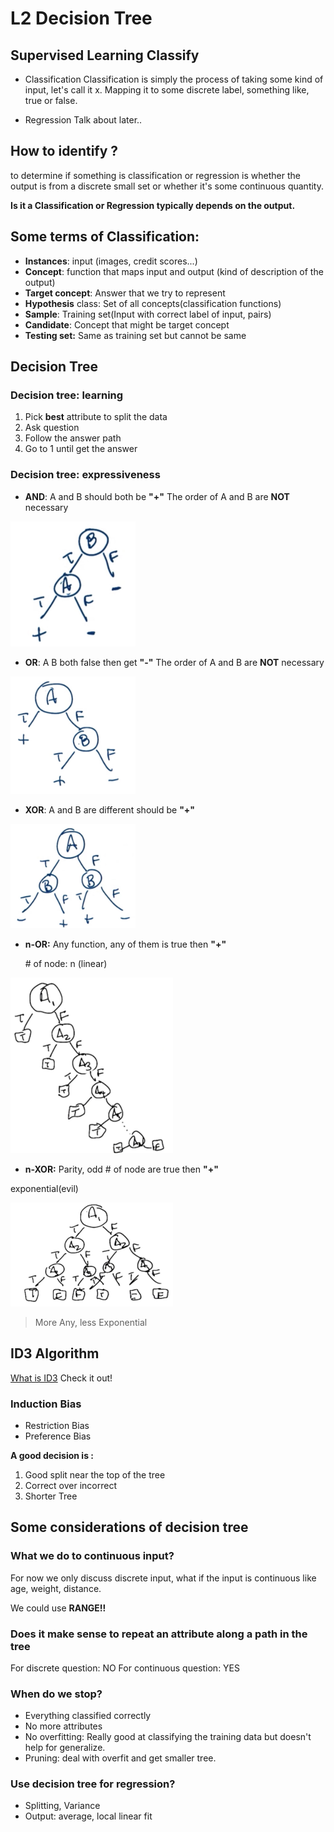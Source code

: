 # L2 Decision Tree

## Supervised Learning Classify

- Classification
 Classification is simply the process of taking some kind of input, let's call it x. Mapping it to some discrete label, something like, true or false.


- Regression
 Talk about later..
 
## How to identify ?
to determine if something is classification or regression is whether the output is from a discrete small set or whether it's some continuous quantity.

**Is it a Classification or Regression typically depends on the output.**


## Some terms of Classification:

- **Instances**: input (images, credit scores...)
- **Concept**: function that maps input and output (kind of description of the output)
- **Target concept**: Answer that we try to represent
- **Hypothesis** class: Set of all concepts(classification functions)
- **Sample**: Training set(Input with correct label of input, pairs)
- **Candidate**: Concept that might be target concept
- **Testing set:** Same as training set but cannot be same

## Decision Tree
### Decision tree: learning

1. Pick **best** attribute to split the data
2. Ask question
3. Follow the answer path
4. Go to 1 until get the answer

### Decision tree: expressiveness
- **AND**: A and B should both be **"+"**
 The order of A and B are **NOT** necessary

 <img src="media/14946143763299/14946261807853.jpg" width="200">

- **OR**: A B both false then get **"-"**
 The order of A and B are **NOT** necessary
 
 <img src="media/14946143763299/14946263540209.jpg" width="200">


- **XOR**: A and B are different should be **"+"** 

 <img src="media/14946143763299/14946265642782.jpg" width="200">


- **n-OR:** Any function, any of them is true then **"+"**

  \# of node: n (linear)

 <img src="media/14946143763299/14946271302825.jpg" width="260">


- **n-XOR:** Parity, odd \# of node are true then **"+"**

 exponential(evil) 

 <img src="media/14946143763299/14946273599354.jpg" width="260">


>More Any, less Exponential


## ID3 Algorithm

[What is ID3](https://storage.googleapis.com/supplemental_media/udacityu/313488098/ID3%20Algorithm%20for%20Decision%20Trees.pdf) Check it out!

### Induction Bias

- Restriction Bias
- Preference Bias

**A good decision is :**

1. Good split near the top of the tree
2. Correct over incorrect
3. Shorter Tree

## Some considerations of decision tree
### What we do to continuous input?
For now we only discuss discrete input, what if the input is continuous like age, weight, distance.

We could use **RANGE!!**

### Does it make sense to repeat an attribute along a path in the tree

For discrete question: NO
For continuous question: YES

### When do we stop?
- Everything classified correctly
- No more attributes
- No overfitting: Really good at classifying the training data but doesn't help for generalize.
- Pruning: deal with overfit and get smaller tree.

### Use decision tree for regression?
- Splitting, Variance
- Output: average, local linear fit


